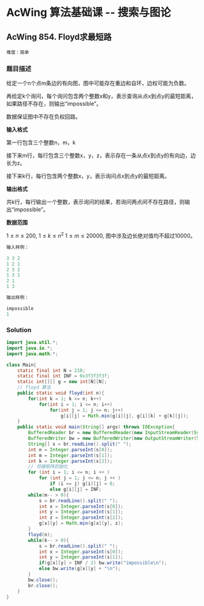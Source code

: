 # AcWing 算法基础课 -- 搜索与图论

## AcWing 854. Floyd求最短路 

`难度：简单`

### 题目描述

给定一个n个点m条边的有向图，图中可能存在重边和自环，边权可能为负数。

再给定k个询问，每个询问包含两个整数x和y，表示查询从点x到点y的最短距离，如果路径不存在，则输出“impossible”。

数据保证图中不存在负权回路。

**输入格式**

第一行包含三个整数n，m，k

接下来m行，每行包含三个整数x，y，z，表示存在一条从点x到点y的有向边，边长为z。

接下来k行，每行包含两个整数x，y，表示询问点x到点y的最短距离。

**输出格式**

共k行，每行输出一个整数，表示询问的结果，若询问两点间不存在路径，则输出“impossible”。

**数据范围**

$1≤n≤200,$
$1≤k≤n^2$
$1≤m≤20000,$
图中涉及边长绝对值均不超过10000。

```r
输入样例：

3 3 2
1 2 1
2 3 2
1 3 1
2 1
1 3

输出样例：

impossible
1
```

### Solution

```java
import java.util.*;
import java.io.*;
import java.math.*;

class Main{
    static final int N = 210;
    static final int INF = 0x3f3f3f3f;
    static int[][] g = new int[N][N];
    // floyd 算法
    public static void floyd(int n){
        for(int k = 1; k <= n; k++)
            for(int i = 1; i <= n; i++)
                for(int j = 1; j <= n; j++)
                    g[i][j] = Math.min(g[i][j], g[i][k] + g[k][j]);
    }
    public static void main(String[] args) throws IOException{
        BufferedReader br = new BufferedReader(new InputStreamReader(System.in));
        BufferedWriter bw = new BufferedWriter(new OutputStreamWriter(System.out));
        String[] s = br.readLine().split(" ");
        int n = Integer.parseInt(s[0]);
        int m = Integer.parseInt(s[1]);
        int k = Integer.parseInt(s[2]);
        // 邻接矩阵初始化
        for (int i = 1; i <= n; i ++ )
            for (int j = 1; j <= n; j ++ )
                if (i == j) g[i][j] = 0;
                else g[i][j] = INF;
        while(m-- > 0){
            s = br.readLine().split(" ");
            int x = Integer.parseInt(s[0]);
            int y = Integer.parseInt(s[1]);
            int z = Integer.parseInt(s[2]);
            g[x][y] = Math.min(g[x][y], z);
        }
        floyd(n);
        while(k-- > 0){
            s = br.readLine().split(" ");
            int x = Integer.parseInt(s[0]);
            int y = Integer.parseInt(s[1]);
            if(g[x][y] > INF / 2) bw.write("impossible\n");
            else bw.write(g[x][y] + "\n");
        }
        bw.close();
        br.close();
    }
}
```